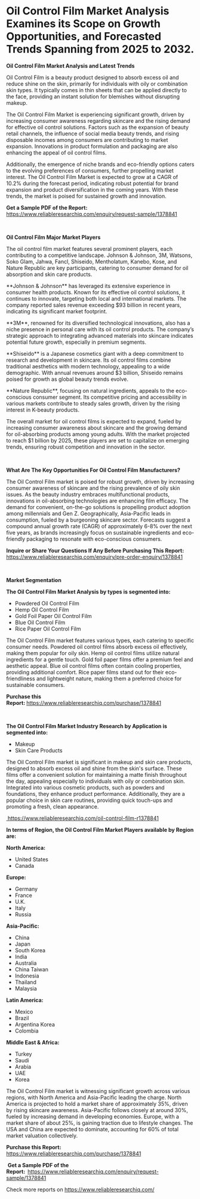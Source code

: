<p><h1>Oil Control Film Market Analysis Examines its Scope on Growth Opportunities, and Forecasted Trends Spanning from 2025 to 2032.</h1></p><p><strong>Oil Control Film Market Analysis and Latest Trends</strong></p>
<p><p>Oil Control Film is a beauty product designed to absorb excess oil and reduce shine on the skin, primarily for individuals with oily or combination skin types. It typically comes in thin sheets that can be applied directly to the face, providing an instant solution for blemishes without disrupting makeup. </p><p>The Oil Control Film Market is experiencing significant growth, driven by increasing consumer awareness regarding skincare and the rising demand for effective oil control solutions. Factors such as the expansion of beauty retail channels, the influence of social media beauty trends, and rising disposable incomes among consumers are contributing to market expansion. Innovations in product formulation and packaging are also enhancing the appeal of oil control films. </p><p>Additionally, the emergence of niche brands and eco-friendly options caters to the evolving preferences of consumers, further propelling market interest. The Oil Control Film Market is expected to grow at a CAGR of 10.2% during the forecast period, indicating robust potential for brand expansion and product diversification in the coming years. With these trends, the market is poised for sustained growth and innovation.</p></p>
<p><strong>Get a Sample PDF of the Report:&nbsp;</strong> <a href="https://www.reliableresearchiq.com/enquiry/request-sample/1378841?utm_campaign=1140&utm_medium=2&utm_source=Github&utm_content=ia&utm_term=05022025&utm_id=oil-control-film">https://www.reliableresearchiq.com/enquiry/request-sample/1378841</a></p>
<p>&nbsp;</p>
<p><strong>Oil Control Film Major Market Players</strong></p>
<p><p>The oil control film market features several prominent players, each contributing to a competitive landscape. Johnson & Johnson, 3M, Watsons, Soko Glam, Jahwa, Fancl, Shiseido, Mentholatum, Kanebo, Kose, and Nature Republic are key participants, catering to consumer demand for oil absorption and skin care products.</p><p>**Johnson & Johnson** has leveraged its extensive experience in consumer health products. Known for its effective oil control solutions, it continues to innovate, targeting both local and international markets. The company reported sales revenue exceeding $93 billion in recent years, indicating its significant market footprint.</p><p>**3M**, renowned for its diversified technological innovations, also has a niche presence in personal care with its oil control products. The company’s strategic approach to integrating advanced materials into skincare indicates potential future growth, especially in premium segments.</p><p>**Shiseido** is a Japanese cosmetics giant with a deep commitment to research and development in skincare. Its oil control films combine traditional aesthetics with modern technology, appealing to a wide demographic. With annual revenues around $3 billion, Shiseido remains poised for growth as global beauty trends evolve.</p><p>**Nature Republic**, focusing on natural ingredients, appeals to the eco-conscious consumer segment. Its competitive pricing and accessibility in various markets contribute to steady sales growth, driven by the rising interest in K-beauty products.</p><p>The overall market for oil control films is expected to expand, fueled by increasing consumer awareness about skincare and the growing demand for oil-absorbing products among young adults. With the market projected to reach $1 billion by 2025, these players are set to capitalize on emerging trends, ensuring robust competition and innovation in the sector.</p></p>
<p>&nbsp;</p>
<p><strong>What Are The Key Opportunities For Oil Control Film Manufacturers?</strong></p>
<p><p>The Oil Control Film market is poised for robust growth, driven by increasing consumer awareness of skincare and the rising prevalence of oily skin issues. As the beauty industry embraces multifunctional products, innovations in oil-absorbing technologies are enhancing film efficacy. The demand for convenient, on-the-go solutions is propelling product adoption among millennials and Gen Z. Geographically, Asia-Pacific leads in consumption, fueled by a burgeoning skincare sector. Forecasts suggest a compound annual growth rate (CAGR) of approximately 6-8% over the next five years, as brands increasingly focus on sustainable ingredients and eco-friendly packaging to resonate with eco-conscious consumers.</p></p>
<p><strong>Inquire or Share Your Questions If Any Before Purchasing This Report:</strong> <a href="https://www.reliableresearchiq.com/enquiry/pre-order-enquiry/1378841?utm_campaign=1140&utm_medium=2&utm_source=Github&utm_content=ia&utm_term=05022025&utm_id=oil-control-film">https://www.reliableresearchiq.com/enquiry/pre-order-enquiry/1378841</a></p>
<p>&nbsp;</p>
<p><strong>Market Segmentation</strong></p>
<p><strong>The Oil Control Film Market Analysis by types is segmented into:</strong></p>
<p><ul><li>Powdered Oil Control Film</li><li>Hemp Oil Control Film</li><li>Gold Foil Paper Oil Control Film</li><li>Blue Oil Control Film</li><li>Rice Paper Oil Control Film</li></ul></p>
<p><p>The Oil Control Film market features various types, each catering to specific consumer needs. Powdered oil control films absorb excess oil effectively, making them popular for oily skin. Hemp oil control films utilize natural ingredients for a gentle touch. Gold foil paper films offer a premium feel and aesthetic appeal. Blue oil control films often contain cooling properties, providing additional comfort. Rice paper films stand out for their eco-friendliness and lightweight nature, making them a preferred choice for sustainable consumers.</p></p>
<p><strong>Purchase this Report:&nbsp;</strong><a href="https://www.reliableresearchiq.com/purchase/1378841?utm_campaign=1140&utm_medium=2&utm_source=Github&utm_content=ia&utm_term=05022025&utm_id=oil-control-film">https://www.reliableresearchiq.com/purchase/1378841</a></p>
<p>&nbsp;</p>
<p><strong>The Oil Control Film Market Industry Research by Application is segmented into:</strong></p>
<p><ul><li>Makeup</li><li>Skin Care Products</li></ul></p>
<p><p>The Oil Control Film market is significant in makeup and skin care products, designed to absorb excess oil and shine from the skin's surface. These films offer a convenient solution for maintaining a matte finish throughout the day, appealing especially to individuals with oily or combination skin. Integrated into various cosmetic products, such as powders and foundations, they enhance product performance. Additionally, they are a popular choice in skin care routines, providing quick touch-ups and promoting a fresh, clean appearance.</p></p>
<p><a href="https://www.reliableresearchiq.com/oil-control-film-r1378841?utm_campaign=1140&utm_medium=2&utm_source=Github&utm_content=ia&utm_term=05022025&utm_id=oil-control-film">&nbsp;https://www.reliableresearchiq.com/oil-control-film-r1378841</a></p>
<p><strong>In terms of Region, the Oil Control Film Market Players available by Region are:</strong></p>
<p>
    <p> <strong> North America: </strong>
        <ul>
            <li>United States</li>
            <li>Canada</li>
        </ul>
        </p> 
    <p> <strong> Europe: </strong>
        <ul>
            <li>Germany</li>
            <li>France</li>
            <li>U.K.</li>
            <li>Italy</li>
            <li>Russia</li>
        </ul>
        </p> 
    <p> <strong> Asia-Pacific: </strong>
        <ul>
            <li>China</li>
            <li>Japan</li>
            <li>South Korea</li>
            <li>India</li>
            <li>Australia</li>
            <li>China Taiwan</li>
            <li>Indonesia</li>
            <li>Thailand</li>
            <li>Malaysia</li>
        </ul>
        </p> 
    <p> <strong> Latin America: </strong>
        <ul>
            <li>Mexico</li>
            <li>Brazil</li>
            <li>Argentina Korea</li>
            <li>Colombia</li>
        </ul>
        </p> 
    <p> <strong> Middle East & Africa: </strong>
        <ul>
            <li>Turkey</li>
            <li>Saudi</li>
            <li>Arabia</li>
            <li>UAE</li>
            <li>Korea</li>
        </ul>
    </p>
    </p>
<p><p>The Oil Control Film market is witnessing significant growth across various regions, with North America and Asia-Pacific leading the charge. North America is projected to hold a market share of approximately 35%, driven by rising skincare awareness. Asia-Pacific follows closely at around 30%, fueled by increasing demand in developing economies. Europe, with a market share of about 25%, is gaining traction due to lifestyle changes. The USA and China are expected to dominate, accounting for 60% of total market valuation collectively.</p></p>
<p><strong>Purchase this Report: </strong><a href="https://www.reliableresearchiq.com/purchase/1378841?utm_campaign=1140&utm_medium=2&utm_source=Github&utm_content=ia&utm_term=05022025&utm_id=oil-control-film">https://www.reliableresearchiq.com/purchase/1378841</a></p>
<p>&nbsp;<strong>Get a Sample PDF of the Report:&nbsp;&nbsp;</strong><a href="https://www.reliableresearchiq.com/enquiry/request-sample/1378841?utm_campaign=1140&utm_medium=2&utm_source=Github&utm_content=ia&utm_term=05022025&utm_id=oil-control-film">https://www.reliableresearchiq.com/enquiry/request-sample/1378841</a></p>
<p><strong></strong></p>
<p>Check more reports on <a href="https://www.reliableresearchiq.com/?utm_campaign=1140&utm_medium=2&utm_source=Github&utm_content=ia&utm_term=05022025&utm_id=oil-control-film">https://www.reliableresearchiq.com/</a></p>